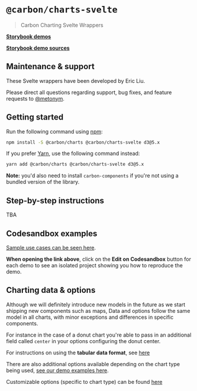 # `@carbon/charts-svelte`

> Carbon Charting Svelte Wrappers

**[Storybook demos](https://carbon-design-system.github.io/carbon-charts/svelte)**

**[Storybook demo sources](https://github.com/carbon-design-system/carbon-charts/tree/master/packages/core/demo/data)**

## Maintenance & support
These Svelte wrappers have been developed by Eric Liu.

Please direct all questions regarding support, bug fixes, and feature requests to [@metonym](https://github.com/metonym).

## Getting started
Run the following command using [npm](https://www.npmjs.com/):

```bash
npm install -S @carbon/charts @carbon/charts-svelte d3@5.x
```

If you prefer [Yarn](https://yarnpkg.com/en/), use the following command
instead:

```bash
yarn add @carbon/charts @carbon/charts-svelte d3@5.x
```

**Note:** you'd also need to install `carbon-components` if you're not using a bundled version of the library.

## Step-by-step instructions

TBA

## Codesandbox examples
[Sample use cases can be seen here](https://carbon-design-system.github.io/carbon-charts/svelte).

**When opening the link above**, click on the **Edit on Codesandbox** button for each demo to see an isolated project showing you how to reproduce the demo.

## Charting data & options
Although we will definitely introduce new models in the future as we start shipping new components such as maps, Data and options follow the same model in all charts, with minor exceptions and differences in specific components.

For instance in the case of a donut chart you're able to pass in an additional field called `center` in your options configuring the donut center.

For instructions on using the **tabular data format**, see [here](https://carbon-design-system.github.io/carbon-charts/?path=/story/tutorials--tabular-data-format)

There are also additional options available depending on the chart type being used, [see our demo examples here](https://github.com/carbon-design-system/carbon-charts/tree/master/packages/core/demo/data).

Customizable options (specific to chart type) can be found [here](https://carbon-design-system.github.io/carbon-charts/documentation/modules/_interfaces_charts_.html)
